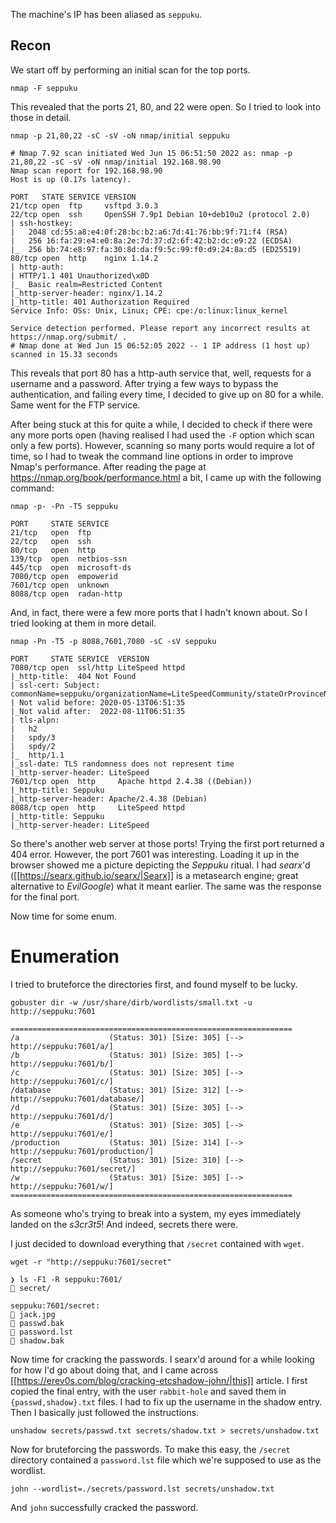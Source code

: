 The machine's IP has been aliased as `seppuku`.

## Recon
We start off by performing an initial scan for the top ports.

`nmap -F seppuku`

This revealed that the ports 21, 80, and 22 were open. So I tried to look into
those in detail.

`nmap -p 21,80,22 -sC -sV -oN nmap/initial seppuku`

```
# Nmap 7.92 scan initiated Wed Jun 15 06:51:50 2022 as: nmap -p 21,80,22 -sC -sV -oN nmap/initial 192.168.98.90
Nmap scan report for 192.168.98.90
Host is up (0.17s latency).

PORT   STATE SERVICE VERSION
21/tcp open  ftp     vsftpd 3.0.3
22/tcp open  ssh     OpenSSH 7.9p1 Debian 10+deb10u2 (protocol 2.0)
| ssh-hostkey: 
|   2048 cd:55:a8:e4:0f:28:bc:b2:a6:7d:41:76:bb:9f:71:f4 (RSA)
|   256 16:fa:29:e4:e0:8a:2e:7d:37:d2:6f:42:b2:dc:e9:22 (ECDSA)
|_  256 bb:74:e8:97:fa:30:8d:da:f9:5c:99:f0:d9:24:8a:d5 (ED25519)
80/tcp open  http    nginx 1.14.2
| http-auth: 
| HTTP/1.1 401 Unauthorized\x0D
|_  Basic realm=Restricted Content
|_http-server-header: nginx/1.14.2
|_http-title: 401 Authorization Required
Service Info: OSs: Unix, Linux; CPE: cpe:/o:linux:linux_kernel

Service detection performed. Please report any incorrect results at https://nmap.org/submit/ .
# Nmap done at Wed Jun 15 06:52:05 2022 -- 1 IP address (1 host up) scanned in 15.33 seconds
```

This reveals that port 80 has a http-auth service that, well, requests for a
username and a password. After trying a few ways to bypass the authentication,
and failing every time, I decided to give up on 80 for a while. Same went for
the FTP service.

After being stuck at this for quite a while, I decided to check if there were
any more ports open (having realised I had used the `-F` option which scan only
a few ports). However, scanning so many ports would require a lot of time, so I
had to tweak the command line options in order to improve Nmap's performance.
After reading the page at https://nmap.org/book/performance.html a bit, I came
up with the following command:

`nmap -p- -Pn -T5 seppuku`

```
PORT     STATE SERVICE
21/tcp   open  ftp
22/tcp   open  ssh
80/tcp   open  http
139/tcp  open  netbios-ssn
445/tcp  open  microsoft-ds
7080/tcp open  empowerid
7601/tcp open  unknown
8088/tcp open  radan-http
```


And, in fact, there were a few more ports that I hadn't known about. So I tried
looking at them in more detail.

`nmap -Pn -T5 -p 8088,7601,7080 -sC -sV seppuku`

```
PORT     STATE SERVICE  VERSION
7080/tcp open  ssl/http LiteSpeed httpd
|_http-title:  404 Not Found
| ssl-cert: Subject: commonName=seppuku/organizationName=LiteSpeedCommunity/stateOrProvinceName=NJ/countryName=US
| Not valid before: 2020-05-13T06:51:35
|_Not valid after:  2022-08-11T06:51:35
| tls-alpn:
|   h2
|   spdy/3
|   spdy/2
|_  http/1.1
|_ssl-date: TLS randomness does not represent time
|_http-server-header: LiteSpeed
7601/tcp open  http     Apache httpd 2.4.38 ((Debian))
|_http-title: Seppuku
|_http-server-header: Apache/2.4.38 (Debian)
8088/tcp open  http     LiteSpeed httpd
|_http-title: Seppuku
|_http-server-header: LiteSpeed
```

So there's another web server at those ports! Trying the first port returned a
404 error. However, the port 7601 was interesting. Loading it up in the browser
showed me a picture depicting the _Seppuku_ ritual. I had _searx_'d
([[https://searx.github.io/searx/|Searx]] is a metasearch engine; great
alternative to _EvilGoogle_) what it meant earlier. The same was the response
for the final port.

Now time for some enum.

# Enumeration
I tried to bruteforce the directories first, and found myself to be lucky.

`gobuster dir -w /usr/share/dirb/wordlists/small.txt -u http://seppuku:7601`

```
===============================================================
/a                    (Status: 301) [Size: 305] [--> http://seppuku:7601/a/]
/b                    (Status: 301) [Size: 305] [--> http://seppuku:7601/b/]
/c                    (Status: 301) [Size: 305] [--> http://seppuku:7601/c/]
/database             (Status: 301) [Size: 312] [--> http://seppuku:7601/database/]
/d                    (Status: 301) [Size: 305] [--> http://seppuku:7601/d/]
/e                    (Status: 301) [Size: 305] [--> http://seppuku:7601/e/]
/production           (Status: 301) [Size: 314] [--> http://seppuku:7601/production/]
/secret               (Status: 301) [Size: 310] [--> http://seppuku:7601/secret/]
/w                    (Status: 301) [Size: 305] [--> http://seppuku:7601/w/]
===============================================================
```

As someone who's trying to break into a system, my eyes immediately landed
on the _s3cr3t5_! And indeed, secrets there were.

I just decided to download everything that `/secret` contained with `wget`.

`wget -r "http://seppuku:7601/secret"`

```
❯ ls -F1 -R seppuku:7601/
 secret/

seppuku:7601/secret:
 jack.jpg
 passwd.bak
 password.lst
 shadow.bak
```

Now time for cracking the passwords. I searx'd around for a while looking for
how I'd go about doing that, and I came across
[[https://erev0s.com/blog/cracking-etcshadow-john/|this]] article. I first
copied the final entry, with the user `rabbit-hole` and saved them in
`{passwd,shadow}.txt` files. I had to fix up the username in the shadow entry.
Then I basically just followed the instructions.

`unshadow secrets/passwd.txt secrets/shadow.txt > secrets/unshadow.txt`

Now for bruteforcing the passwords. To make this easy, the `/secret` directory
contained a `password.lst` file which we're supposed to use as the wordlist.

`john --wordlist=./secrets/password.lst secrets/unshadow.txt`

And `john` successfully cracked the password.
